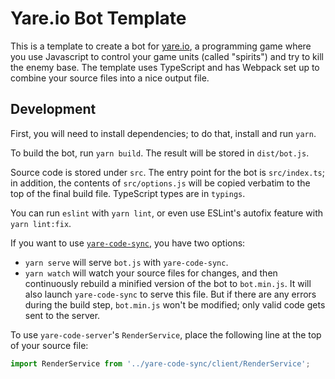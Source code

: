 # Yare.io Bot Template

This is a template to create a bot for [yare.io](https://yare.io/), a programming game where you use Javascript to control your game units (called "spirits") and try to kill the enemy base. The template uses TypeScript and has Webpack set up to combine your source files into a nice output file.

## Development

First, you will need to install dependencies; to do that, install and run `yarn`.

To build the bot, run `yarn build`. The result will be stored in `dist/bot.js`.

Source code is stored under `src`. The entry point for the bot is `src/index.ts`; in addition, the contents of `src/options.js` will be copied verbatim to the top of the final build file. TypeScript types are in `typings`.

You can run `eslint` with `yarn lint`, or even use ESLint's autofix feature with `yarn lint:fix`.

If you want to use [`yare-code-sync`](https://github.com/arikwex/yare-code-sync), you have two options:

* `yarn serve` will serve `bot.js` with `yare-code-sync`.
* `yarn watch` will watch your source files for changes, and then continuously rebuild a minified version of the bot to `bot.min.js`. It will also launch `yare-code-sync` to serve this file. But if there are any errors during the build step, `bot.min.js` won't be modified; only valid code gets sent to the server.

To use `yare-code-server`'s `RenderService`, place the following line at the top of your source file:

```javascript
import RenderService from '../yare-code-sync/client/RenderService';
```
